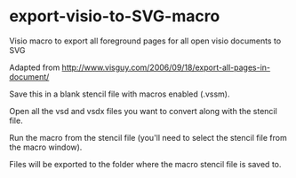 # export-visio-to-SVG-macro
Visio macro to export all foreground pages for all open visio documents to SVG

Adapted from http://www.visguy.com/2006/09/18/export-all-pages-in-document/

Save this in a blank stencil file with macros enabled (.vssm).

Open all the vsd and vsdx files you want to convert along with the stencil file.

Run the macro from the stencil file (you'll need to select the stencil file from the macro window).

Files will be exported to the folder where the macro stencil file is saved to. 
